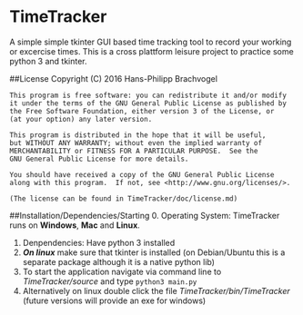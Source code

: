 # TimeTracker

A simple simple tkinter GUI based time tracking tool to record your working or excercise times.
This is a cross plattform leisure project to practice some python 3 and tkinter. 

##License
    Copyright (C) 2016  Hans-Philipp Brachvogel

    This program is free software: you can redistribute it and/or modify
    it under the terms of the GNU General Public License as published by
    the Free Software Foundation, either version 3 of the License, or
    (at your option) any later version.

    This program is distributed in the hope that it will be useful,
    but WITHOUT ANY WARRANTY; without even the implied warranty of
    MERCHANTABILITY or FITNESS FOR A PARTICULAR PURPOSE.  See the
    GNU General Public License for more details.

    You should have received a copy of the GNU General Public License
    along with this program.  If not, see <http://www.gnu.org/licenses/>.
    
    (The license can be found in TimeTracker/doc/license.md)
    

##Installation/Dependencies/Starting
0. Operating System: TimeTracker runs on **Windows**, **Mac** and **Linux**.
1. Denpendencies: Have python 3 installed
2. _**On linux**_ make sure that tkinter is installed (on Debian/Ubuntu this 
   is a separate package although it is a native python lib)
3. To start the application navigate via command line to _TimeTracker/source_ and type
`python3 main.py`
4. Alternatively on linux double click the file _TimeTracker/bin/TimeTracker_ (future versions will provide an exe for windows)

